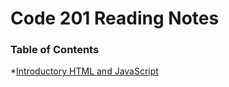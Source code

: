 # Code 201 Reading Notes

### Table of Contents
*[Introductory HTML and JavaScript](/introtohtmlandjs.md)
